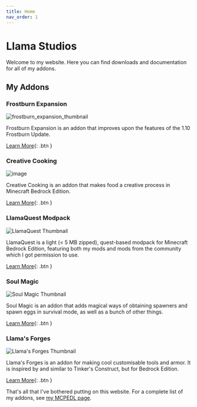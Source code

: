 ```yaml
---
title: Home
nav_order: 1
---
```


# Llama Studios
Welcome to my website. Here you can find downloads and documentation for all of my addons.

## My Addons
### Frostburn Expansion
![frostburn_expansion_thumbnail](https://user-images.githubusercontent.com/31634240/127752077-ae805dac-546b-40ca-a269-dbc7b65d885d.png)

Frostburn Expansion is an addon that improves upon the features of the 1.10 Frostburn Update.

[Learn More](/frostburn-expansion.html){: .btn }

### Creative Cooking
![image](https://user-images.githubusercontent.com/31634240/125353109-21352b00-e330-11eb-809f-398f975cee83.png)

Creative Cooking is an addon that makes food a creative process in Minecraft Bedrock Edition.

[Learn More](/creative-cooking.html){: .btn }

### LlamaQuest Modpack
![LlamaQuest Thumbnail](https://user-images.githubusercontent.com/31634240/115959601-f37fd900-a4da-11eb-9213-4ee456546a5e.jpg)

LlamaQuest is a light (< 5 MB zipped), quest-based modpack for Minecraft Bedrock Edition, featuring both my mods and mods from the community which I got permission to use.

[Learn More](/llamaquest.html){: .btn }

### Soul Magic
![Soul Magic Thumbnail](https://user-images.githubusercontent.com/31634240/114284780-46a85500-9a20-11eb-861e-624e897630fd.PNG)

Soul Magic is an addon that adds magical ways of obtaining spawners and spawn eggs in survival mode, as well as a bunch of other things.

[Learn More](/soul-magic.html){: .btn }

### Llama's Forges
![Llama's Forges Thumbnail](https://mcpedl.com/wp-content/uploads/2021/03/llamas-forges_1-520x245.png)

Llama's Forges is an addon for making cool customisable tools and armor. It is inspired by and similar to Tinker's Construct, but for Bedrock Edition.

[Learn More](/llamas-forges.html){: .btn }

That's all that I've bothered putting on this website. For a complete list of my addons, see [my MCPEDL page](https://mcpedl.com/user/kyleplo/).
